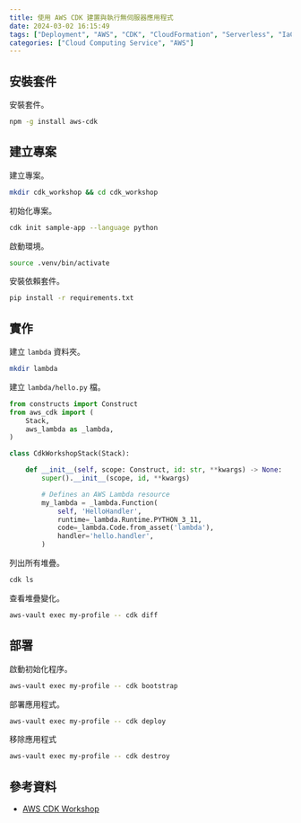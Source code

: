```yaml
---
title: 使用 AWS CDK 建置與執行無伺服器應用程式
date: 2024-03-02 16:15:49
tags: ["Deployment", "AWS", "CDK", "CloudFormation", "Serverless", "IaC"]
categories: ["Cloud Computing Service", "AWS"]
---
```


## 安裝套件

安裝套件。

```bash
npm -g install aws-cdk
```

## 建立專案

建立專案。

```bash
mkdir cdk_workshop && cd cdk_workshop
```

初始化專案。

```bash
cdk init sample-app --language python
```

啟動環境。

```bash
source .venv/bin/activate
```

安裝依賴套件。

```bash
pip install -r requirements.txt
```

## 實作

建立 `lambda` 資料夾。

```bash
mkdir lambda
```

建立 `lambda/hello.py` 檔。

```py
from constructs import Construct
from aws_cdk import (
    Stack,
    aws_lambda as _lambda,
)

class CdkWorkshopStack(Stack):

    def __init__(self, scope: Construct, id: str, **kwargs) -> None:
        super().__init__(scope, id, **kwargs)

        # Defines an AWS Lambda resource
        my_lambda = _lambda.Function(
            self, 'HelloHandler',
            runtime=_lambda.Runtime.PYTHON_3_11,
            code=_lambda.Code.from_asset('lambda'),
            handler='hello.handler',
        )
```

列出所有堆疊。

```bash
cdk ls
```

查看堆疊變化。

```bash
aws-vault exec my-profile -- cdk diff
```

## 部署

啟動初始化程序。

```bash
aws-vault exec my-profile -- cdk bootstrap
```

部署應用程式。

```bash
aws-vault exec my-profile -- cdk deploy
```

移除應用程式

```bash
aws-vault exec my-profile -- cdk destroy
```

## 參考資料

- [AWS CDK Workshop](https://cdkworkshop.com/)
